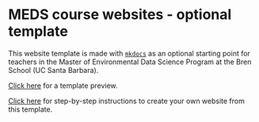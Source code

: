 # MEDS course websites - optional template

This website template is made with [`mkdocs`](https://www.mkdocs.org/) as an optional starting point for teachers in the Master of Environmental Data Science Program at the Bren School (UC Santa Barbara). 

[Click here](https://environmental-data-science.github.io/meds-mkdocs-template/) for a template preview.

[Click here](https://docs.google.com/document/d/1OHGHC_d0e14eNaEQA9zuZaowKjsgF1_r27slMpw-8Pk/edit?usp=sharing) for step-by-step instructions to create your own website from this template. 


